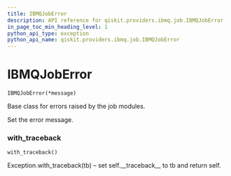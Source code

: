 ```yaml
---
title: IBMQJobError
description: API reference for qiskit.providers.ibmq.job.IBMQJobError
in_page_toc_min_heading_level: 1
python_api_type: exception
python_api_name: qiskit.providers.ibmq.job.IBMQJobError
---
```


# IBMQJobError

<span id="qiskit.providers.ibmq.job.IBMQJobError" />

`IBMQJobError(*message)`

Base class for errors raised by the job modules.

Set the error message.

### with\_traceback

<span id="qiskit.providers.ibmq.job.IBMQJobError.with_traceback" />

`with_traceback()`

Exception.with\_traceback(tb) – set self.\_\_traceback\_\_ to tb and return self.


